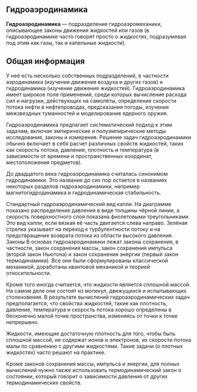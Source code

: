 ## __Гидроаэродинамика__ ##
__Гидроаэродинамика__ — подразделение гидроаэромеханики, описывающее законы движения жидкостей или газов (в гидроаэродинамике часто говорят просто о жидкостях, подразумевая под этим как газы, так и капельные жидкости).
## __Общая информация__ ##
У неё есть несколько собственных подразделений, в частности аэродинамика (изучение движения воздуха и других газов) и гидродинамика (изучение движения жидкостей). Гидроаэродинамика имеет широкое поле применений, среди которых вычисление расхода сил и нагрузки, действующих на самолёты, определение скорости потока нефти в нефтепроводах, предсказания погоды, изучение межзвездных туманностей и моделирование ядерного оружия.

Гидроаэродинамика предлагает систематический подход к этим задачам, включая эмпирические и полуэмпирические методы исследования, законы и измерения. Решение задач гидроаэродинамики обычно включает в себя расчет различных свойств жидкостей, таких как скорость потока, давление, плотность и температура (в зависимости от времени и пространственных координат, местоположения предметов).

До двадцатого века гидроаэродинамика считалась синонимом гидродинамики. Это название до сих пор остается в названиях некоторых разделов гидроаэродинамики, например магнитогидродинамика и гидродинамическая стабильность.

Стандартный гидроаэродинамический вид капли. На диаграмме показано распределение давления в виде толщины чёрной линии, а скорость поверхностного слоя показана фиолетовыми треугольниками. Это вид капли, если вязкая её часть двигается слева направо. Зелёная стрелка указывает на переход к турбулентности потоку и на предотвращение возврата потока из области высокого давления.
Законы
В основах гидроаэродинамики лежат законы сохранения, в частности, закон сохранения массы, закон сохранения импульса (второй закон Ньютона) и закон сохранения энергии (первый закон термодинамики). Все они были сформулированы классической механикой, доработаны квантовой механикой и теорией относительности.

Кроме того иногда считается, что жидкости является сплошной массой. На самом деле они состоят из молекул, движущихся и испытывающих столкновения. В результате вычислений гидроаэродинамических задач предполагается, что свойства жидкостей, такие как плотность, давление, температура и скорость потока хорошо определены в бесконечно малой точке пространства, изменяясь от точки к точке непрерывно.

Жидкости, имеющие достаточную плотность для того, чтобы быть сплошной массой, не содержат ионов и электронов, их скорости потока малы по сравнению с другими жидкостями. Такие задачи (о плотных жидкостях) часто решают на практике.

Кроме законов сохранения массы, импульса и энергии, для полных вычислений нужно также использовать термодинамический закон о состоянии, который говорит о зависимости давления от других термодинамических свойств.
